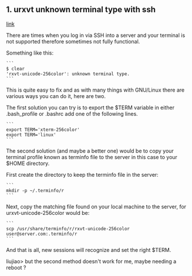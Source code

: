 ## 1. urxvt unknown terminal type with ssh

[link](http://alemani.com/urxvt-unknown-terminal-type-with-ssh/#:~:text=%24%20clear%20%27rxvt-unicode-256color%27%3A%20unknown%20terminal%20type.%20This%20is,or%20.bashrc%20add%20one%20of%20the%20following%20lines.)

There are times when you log in via SSH into a server and your terminal is not
supported therefore sometimes not fully functional.

Something like this:

    ```
    $ clear
    'rxvt-unicode-256color': unknown terminal type.
    ```

This is quite easy to fix and as with many things with GNU/Linux there are
various ways you can do it, here are two.

The first solution you can try is to export the $TERM variable in either
.bash_profile or .bashrc add one of the following lines.

    ```
    export TERM='xterm-256color'
    export TERM='linux'
    ```

The second solution (and maybe a better one) would be to copy your terminal
profile known as terminfo file to the server in this case to your $HOME
directory.

First create the directory to keep the terminfo file in the server:

    ```
    mkdir -p ~/.terminfo/r 
    ```

Next, copy the matching file found on your local machine to the server, for
urxvt-unicode-256color would be:

    ```
    scp /usr/share/terminfo/r/rxvt-unicode-256color user@server.com:.terminfo/r
    ```

And that is all, new sessions will recognize and set the right $TERM.




liujiao> but the second method doesn't work for me, maybe needing a reboot ?
